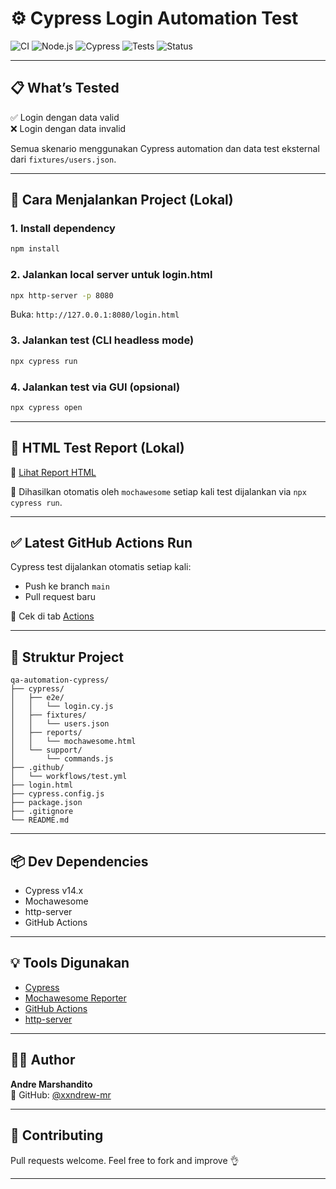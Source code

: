 # ⚙️ Cypress Login Automation Test

![CI](https://github.com/xxndrew-mr/qa-automation-cypress/actions/workflows/test.yml/badge.svg)
![Node.js](https://img.shields.io/badge/Node.js-v18.x-green?logo=node.js)
![Cypress](https://img.shields.io/badge/Cypress-14.x-17202C?logo=cypress&logoColor=white)
![Tests](https://img.shields.io/badge/tests-2%20passing-brightgreen)
![Status](https://img.shields.io/badge/status-stable-blue)

---

## 📋 What’s Tested

✅ Login dengan data valid  
❌ Login dengan data invalid

Semua skenario menggunakan Cypress automation dan data test eksternal dari `fixtures/users.json`.

---

## 🚀 Cara Menjalankan Project (Lokal)

### 1. Install dependency
```bash
npm install
```

### 2. Jalankan local server untuk login.html
```bash
npx http-server -p 8080
```
Buka: `http://127.0.0.1:8080/login.html`

### 3. Jalankan test (CLI headless mode)
```bash
npx cypress run
```

### 4. Jalankan test via GUI (opsional)
```bash
npx cypress open
```

---

## 📄 HTML Test Report (Lokal)

📁 [Lihat Report HTML](./cypress/reports/mochawesome.html)

🧾 Dihasilkan otomatis oleh `mochawesome` setiap kali test dijalankan via `npx cypress run`.

---

## ✅ Latest GitHub Actions Run

Cypress test dijalankan otomatis setiap kali:
- Push ke branch `main`
- Pull request baru

📍 Cek di tab [Actions](https://github.com/xxndrew-mr/qa-automation-cypress/actions)

---

## 📂 Struktur Project

```
qa-automation-cypress/
├── cypress/
│   ├── e2e/
│   │   └── login.cy.js
│   ├── fixtures/
│   │   └── users.json
│   ├── reports/
│   │   └── mochawesome.html
│   └── support/
│       └── commands.js
├── .github/
│   └── workflows/test.yml
├── login.html
├── cypress.config.js
├── package.json
├── .gitignore
└── README.md
```

---

## 📦 Dev Dependencies

- Cypress v14.x
- Mochawesome
- http-server
- GitHub Actions

---

## 💡 Tools Digunakan

- [Cypress](https://www.cypress.io/)
- [Mochawesome Reporter](https://github.com/adamgruber/mochawesome)
- [GitHub Actions](https://github.com/features/actions)
- [http-server](https://www.npmjs.com/package/http-server)

---

## 👨‍💻 Author

**Andre Marshandito**  
🔗 GitHub: [@xxndrew-mr](https://github.com/xxndrew-mr)

---

## 🤝 Contributing

Pull requests welcome. Feel free to fork and improve 👌

---

